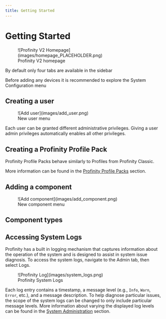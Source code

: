 ```yaml
---
title: Getting Started
---
```


# Getting Started


<figure markdown>
![Profinity V2 Homepage](images/homepage_PLACEHOLDER.png)
<figcaption>Profinity V2 homepage</figcaption>
</figure>

By default only four tabs are available in the sidebar

Before adding any devices it is recommended to explore the System Configuration menu

## Creating a user

<figure markdown>
![Add user](images/add_user.png)
<figcaption>New user menu</figcaption>
</figure>

Each user can be granted different administrative privileges. Giving a user admin privileges automatically enables all other privileges.

## Creating a Profinity Profile Pack

Profinity Profile Packs behave similarly to Profiles from Profinity Classic.

More information can be found in the [Profinity Profile Packs](Profiles.md) section.


## Adding a component

<figure markdown>
![Add component](images/add_component.png)
<figcaption>New component menu</figcaption>
</figure>


## Component types


## Accessing System Logs

Profinity has a built in logging mechanism that captures information about the operation of the system and is designed to assist in system issue diagnosis. To access the system logs, navigate to the Admin tab, then select Logs.
<!--Typically this log appears at the bottom of the Profinity screen.  If you close the log and wish to view it again, then the log button on the menu bar will make it reappear.-->

<figure markdown>
![Profinity Log](images/system_logs.png)
<figcaption>Profinity System Logs</figcaption>
</figure>

Each log entry contains a timestamp, a message level (e.g., `Info`, `Warn`, `Error`, etc.), and a message description. To help diagnose particular issues, the scope of the system logs can be changed to only include particular message levels. More information about varying the displayed log levels can be found in the [System Administration](System_Admin.md) section.